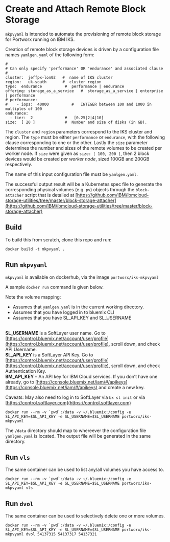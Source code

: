 # Create and Attach Remote Block Storage
`mkpvyaml` is intended to automate the provisioning of remote block storage
for Portworx running on IBM IKS.

Creation of remote block storage devices is driven by a configuration file
names `yamlgen.yaml` of the following form:

```
#
# Can only specify 'performance' OR 'endurance' and associated clause
#
cluster:  jeffpx-lon02   #  name of IKS cluster
region:   uk-south       #  cluster region
type:  endurance          #  performance | endurance
offering: storage_as_a_service   #  storage_as_a_service | enterprise | performance
# performance:
#    - iops:  40000          #   INTEGER between 100 and 1000 in multiples of 100
endurance:
  - tier:  2              #   [0.25|2|4|10]
size:  [ 20 ]             #  Number and size of disks (in GB).  
```

The `cluster` and `region` parameters correspond to the IKS cluster and region.
The `type` must be either `performance` or `endurance`,
with the following clause corresponding to one or the other.
Lastly the `size` parameter determines the number and sizes of the remote volumes
to be created per worker node.
If `size` were given as `size: [ 100, 200 ]`,
then 2 block devices would be created *per worker node*, sized 100GB and 200GB respectively.

The name of this input configuration file must be `yamlgen.yaml`.

The successful output result will be a Kubernetes spec file to generate the corresponding
physical volumes (e.g. `pv`) objects through the `block-attacher` script that
is detailed at [https://github.com/IBM/ibmcloud-storage-utilities/tree/master/block-storage-attacher](https://github.com/IBM/ibmcloud-storage-utilities/tree/master/block-storage-attacher)

## Build
To build this from scratch, clone this repo and run:
```
docker build -t mkpvyaml .
```

## Run `mkpvyaml`

`mkpvyaml` is available on dockerhub, via the image `portworx/iks-mkpvyaml`

A sample `docker run` command is given below.

Note the volume mapping:
* Assumes that `yamlgen.yaml` is in the current working directory.
* Assumes that you have logged in to bluemix CLI
* Assumes that you have SL_API_KEY and SL_USERNAME

<br>**SL_USERNAME** is a SoftLayer user name. Go to [https://control.bluemix.net/account/user/profile](https://control.bluemix.net/account/user/profile), 
scroll down, and check API Username.
<br>**SL_API_KEY** is a SoftLayer API Key. Go to [https://control.bluemix.net/account/user/profile](https://control.bluemix.net/account/user/profile), 
scroll down, and check Authentication Key.
<br>**BM_API_KEY** – An API key for IBM Cloud services. If you don’t have one already, go to 
[https://console.bluemix.net/iam/#/apikeys](https://console.bluemix.net/iam/#/apikeys) and create a new key.

Caveats:  May also need to log in to SoftLayer via `bx sl init` or via [https://control.softlayer.com](https://control.softlayer.com)

```
docker run --rm -v `pwd`:/data -v ~/.bluemix:/config -e SL_API_KEY=$SL_API_KEY -e SL_USERNAME=$SL_USERNAME portworx/iks-mkpvyaml
```

The `/data` directory should map to whereever the configuration file `yamlgen.yaml` is located.
The output file will be generated in the same directory.

## Run `vls`
The same container can be used to list any/all volumes you have access to.

```
docker run --rm -v `pwd`:/data -v ~/.bluemix:/config -e SL_API_KEY=$SL_API_KEY -e SL_USERNAME=$SL_USERNAME portworx/iks-mkpvyaml vls
```

## Run `dvol`
The same container can be used to selectively delete one or more volumes.

```
docker run --rm -v `pwd`:/data -v ~/.bluemix:/config -e SL_API_KEY=$SL_API_KEY -e SL_USERNAME=$SL_USERNAME portworx/iks-mkpvyaml dvol 54137315 54137317 54137321
```

